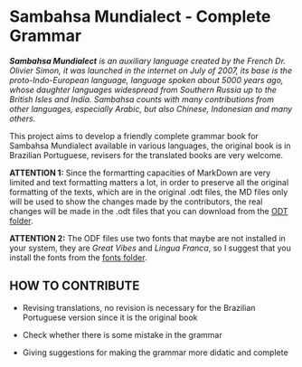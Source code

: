 # Sambahsa Mundialect - Complete Grammar

***Sambahsa Mundialect** is an auxiliary language created by the French Dr. Olivier Simon, it was launched in the internet on July of 2007, its base is the proto-Indo-European language, language spoken about 5000 years ago, whose daughter languages widespread from Southern Russia up to the British Isles and India. Sambahsa counts with many contributions from other languages, especially Arabic, but also Chinese, Indonesian and many others.*

This project aims to develop a friendly complete grammar book for Sambahsa Mundialect available in various languages, the original book is in Brazilian Portuguese, revisers for the translated books are very welcome.

**ATTENTION 1:** Since the formartting capacities of MarkDown are very limited and text formatting matters a lot, in order to preserve all the original formatting of the texts, which are in the original .odt files, the MD files only will be used to show the changes made by the contributors, the real changes will be made in the .odt files that you can download from the [ODT folder](https://github.com/hmslima/sambahsacompletegrammar/tree/master/ODT).

**ATTENTION 2:** The ODF files use two fonts that maybe are not installed in your system, they are *Great Vibes* and *Lingua Franca*, so I suggest that you install the fonts from the [fonts folder](https://github.com/hmslima/sambahsacompletegrammar/tree/master/fonts).

## HOW TO CONTRIBUTE

* Revising translations, no revision is necessary for the Brazilian Portuguese version since it is the original book

* Check whether there is some mistake in the grammar

* Giving suggestions for making the grammar more didatic and complete

